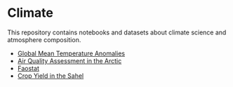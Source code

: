 Climate
=======
This repository contains notebooks and datasets about climate science and atmosphere composition.

* [Global Mean Temperature Anomalies](globaltemp/global_temperature_anomaly.ipynb)
* [Air Quality Assessment in the Arctic](iia/arctic/air_quality_arctic.ipynb)
* [Faostat](iia/fao/faostat.ipynb)
* [Crop Yield in the Sahel](iia/fao/crop_production.ipynb)

